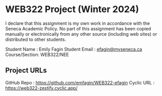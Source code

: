 # WEB322 Project (Winter 2024)

I declare that this assignment is my own work in accordance with the Seneca Academic Policy.
No part of this assignment has been copied manually or electronically from any other source
(including web sites) or distributed to other students.

Student Name  : Emily Fagin
Student Email : efagin@myseneca.ca
Course/Section: WEB322/NEE

## Project URLs
GitHub Repo   : https://github.com/emfagin/WEB322-efagin
Cyclic URL    : https://web322-zestify.cyclic.app/
